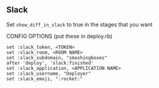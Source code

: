 ## Slack

Set `show_diff_in_slack` to true in the stages that you want

CONFIG OPTIONS (put these in deploy.rb)
```
set :slack_token, <TOKEN>
set :slack_room, <ROOM NAME>
set :slack_subdomain, "smashingboxes"
after 'deploy', 'slack:finished'
set :slack_application, <APPLICATION NAME>
set :slack_username, "Deployer"
set :slack_emoji, ":rocket:"
```
